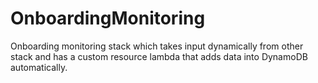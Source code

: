 # OnboardingMonitoring
Onboarding monitoring stack which takes input dynamically from other stack and has a custom resource lambda that adds data into DynamoDB automatically.

